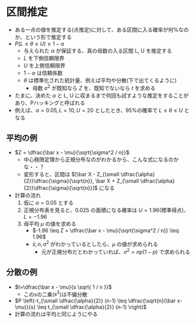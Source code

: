 # 区間推定

- ある一点の値を推定する(点推定)に対して、ある区間に入る確率が何%なのか、という形で推定する
- $P(L \leq \theta \leq U) \geq 1 - \alpha$
  - 与えられた $\alpha$ が保証する、真の母数の入る区間 L, U を推定する
  - $L$ を下側信頼限界
  - $U$ を上側信頼限界
  - $1-\alpha$ は信頼係数
  - $\theta$ は標準化された統計量、例えば平均や分散(下で出てくるように)
    - 母数 $\sigma^2$ が既知なら $Z$ を、既知でないなら $t$ を求める
- たまに、決めた $\alpha$ と L, U に収まるまで何回も試すような推定をすることがあり、Pハッキングと呼ばれる
- 例えば、$\alpha = 0.05, L = 10, U = 20$ としたとき、95%の確率で $L \leq \theta \leq U$ となる

## 平均の例

- $Z = \dfrac{\bar x - \mu}{\sqrt{\sigma^2 / n}}$
  - 中心極限定理から正規分布なのがわかるから、こんな式になるのかな・・？
  - 変形すると、区間は $[\bar X - Z_{\small \dfrac{\alpha}{2}}\dfrac{\sigma}{\sqrt{n}}, \bar X + Z_{\small  \dfrac{\alpha}{2}}\dfrac{\sigma}{\sqrt{n}}]$ になる
- 計算の流れ
  1. 仮に $\alpha = 0.05$ とする
  2. 正規分布表を見ると、$0.025$ の面積になる確率は $U=1.96$(標準得点)、$L=-1.96$
  3. 母平均 $\mu$ の値を求める
      - $-1.96 \leq Z = \dfrac{\bar x - \mu}{\sqrt{\sigma^2 / n}} \leq 1.96$
      - $\bar x, n, \sigma^2$ がわかっているとしたら、$\mu$ の値が求められる
        - 元が正規分布だとわかっていれば、$\sigma^2 = np(1-p)$ で求められる

## 分散の例

- $t=\dfrac{\bar x - \mu}{s \sqrt{ 1 / n }}$
  - このsの二乗($s^2$)は不偏分散
- $P \left(-t_{\small \dfrac{\alpha}{2}} (n-1) \leq \dfrac{\sqrt{n}(\bar x- \mu)}{s} \leq t_{\small \dfrac{\alpha}{2}} (n-1) \right)$
- 計算の流れは平均と同じようにやる
